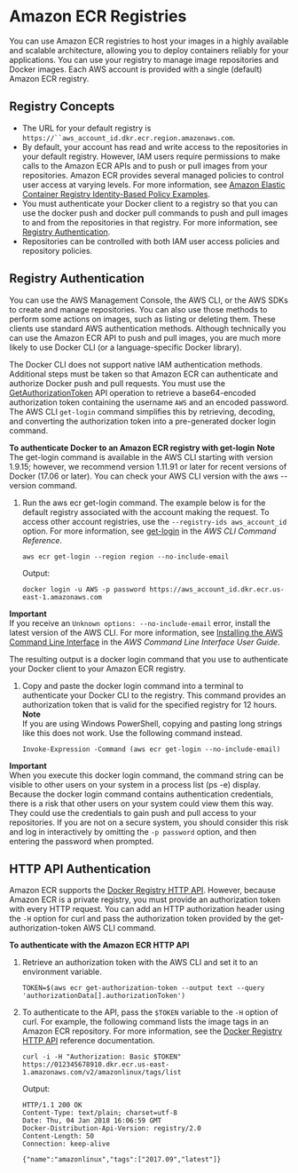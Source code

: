 # Amazon ECR Registries<a name="Registries"></a>

You can use Amazon ECR registries to host your images in a highly available and scalable architecture, allowing you to deploy containers reliably for your applications\. You can use your registry to manage image repositories and Docker images\. Each AWS account is provided with a single \(default\) Amazon ECR registry\.

## Registry Concepts<a name="registry_concepts"></a>
+ The URL for your default registry is `https://``aws_account_id.dkr.ecr.region.amazonaws.com`\.
+ By default, your account has read and write access to the repositories in your default registry\. However, IAM users require permissions to make calls to the Amazon ECR APIs and to push or pull images from your repositories\. Amazon ECR provides several managed policies to control user access at varying levels\. For more information, see [Amazon Elastic Container Registry Identity\-Based Policy Examples](security_iam_id-based-policy-examples.md)\.
+ You must authenticate your Docker client to a registry so that you can use the docker push and docker pull commands to push and pull images to and from the repositories in that registry\. For more information, see [Registry Authentication](#registry_auth)\.
+ Repositories can be controlled with both IAM user access policies and repository policies\.

## Registry Authentication<a name="registry_auth"></a>

You can use the AWS Management Console, the AWS CLI, or the AWS SDKs to create and manage repositories\. You can also use those methods to perform some actions on images, such as listing or deleting them\. These clients use standard AWS authentication methods\. Although technically you can use the Amazon ECR API to push and pull images, you are much more likely to use Docker CLI \(or a language\-specific Docker library\)\.

The Docker CLI does not support native IAM authentication methods\. Additional steps must be taken so that Amazon ECR can authenticate and authorize Docker push and pull requests\. You must use the [GetAuthorizationToken](https://docs.aws.amazon.com/AmazonECR/latest/APIReference/API_GetAuthorizationToken.html) API operation to retrieve a base64\-encoded authorization token containing the username `AWS` and an encoded password\. The AWS CLI `get-login` command simplifies this by retrieving, decoding, and converting the authorization token into a pre\-generated docker login command\.

**To authenticate Docker to an Amazon ECR registry with get\-login**
**Note**  
The get\-login command is available in the AWS CLI starting with version 1\.9\.15; however, we recommend version 1\.11\.91 or later for recent versions of Docker \(17\.06 or later\)\. You can check your AWS CLI version with the aws \-\-version command\.

1. Run the aws ecr get\-login command\. The example below is for the default registry associated with the account making the request\. To access other account registries, use the `--registry-ids aws_account_id` option\. For more information, see [get\-login](https://docs.aws.amazon.com/cli/latest/reference/ecr/get-login.html) in the *AWS CLI Command Reference*\.

   ```
   aws ecr get-login --region region --no-include-email
   ```

   Output:

   ```
   docker login -u AWS -p password https://aws_account_id.dkr.ecr.us-east-1.amazonaws.com
   ```
**Important**  
If you receive an `Unknown options: --no-include-email` error, install the latest version of the AWS CLI\. For more information, see [Installing the AWS Command Line Interface](https://docs.aws.amazon.com/cli/latest/userguide/installing.html) in the *AWS Command Line Interface User Guide*\.

   The resulting output is a docker login command that you use to authenticate your Docker client to your Amazon ECR registry\.

1. Copy and paste the docker login command into a terminal to authenticate your Docker CLI to the registry\. This command provides an authorization token that is valid for the specified registry for 12 hours\. 
**Note**  
If you are using Windows PowerShell, copying and pasting long strings like this does not work\. Use the following command instead\.  

   ```
   Invoke-Expression -Command (aws ecr get-login --no-include-email)
   ```
**Important**  
When you execute this docker login command, the command string can be visible to other users on your system in a process list \(ps \-e\) display\. Because the docker login command contains authentication credentials, there is a risk that other users on your system could view them this way\. They could use the credentials to gain push and pull access to your repositories\. If you are not on a secure system, you should consider this risk and log in interactively by omitting the `-p password` option, and then entering the password when prompted\.

## HTTP API Authentication<a name="registry_auth_http"></a>

Amazon ECR supports the [Docker Registry HTTP API](https://docs.docker.com/registry/spec/api/)\. However, because Amazon ECR is a private registry, you must provide an authorization token with every HTTP request\. You can add an HTTP authorization header using the `-H` option for curl and pass the authorization token provided by the get\-authorization\-token AWS CLI command\.

**To authenticate with the Amazon ECR HTTP API**

1. Retrieve an authorization token with the AWS CLI and set it to an environment variable\.

   ```
   TOKEN=$(aws ecr get-authorization-token --output text --query 'authorizationData[].authorizationToken')
   ```

1. To authenticate to the API, pass the `$TOKEN` variable to the `-H` option of curl\. For example, the following command lists the image tags in an Amazon ECR repository\. For more information, see the [Docker Registry HTTP API](https://docs.docker.com/registry/spec/api/) reference documentation\.

   ```
   curl -i -H "Authorization: Basic $TOKEN" https://012345678910.dkr.ecr.us-east-1.amazonaws.com/v2/amazonlinux/tags/list
   ```

   Output:

   ```
   HTTP/1.1 200 OK
   Content-Type: text/plain; charset=utf-8
   Date: Thu, 04 Jan 2018 16:06:59 GMT
   Docker-Distribution-Api-Version: registry/2.0
   Content-Length: 50
   Connection: keep-alive
   
   {"name":"amazonlinux","tags":["2017.09","latest"]}
   ```